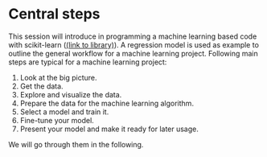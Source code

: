 # Central steps

This session will introduce in programming a machine learning based code with scikit-learn (<a href="https://scikit-learn.org/stable/">(link to library)</a>).
A regression model is used as example to outline the general workflow for a machine learning project. 
Following main steps are typical for a machine learning project:
1. Look at the big picture.
2. Get the data.
3. Explore and visualize the data.
4. Prepare the data for the machine learning algorithm.
5. Select a model and train it.
6. Fine-tune your model.
7. Present your model and make it ready for later usage.
   
We will go through them in the following.
